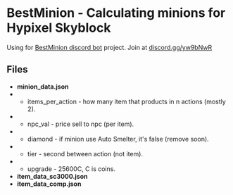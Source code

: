 # **BestMinion** - Calculating minions for Hypixel Skyblock
Using for [BestMinion discord bot](https://hypixel.net/threads/discord-bot-bestminion-calculate-best-minion.3323880/) project. Join at [discord.gg/yw9bNwR](https://discord.com/invite/yw9bNwR)

## Files

* **minion_data.json**
* * items_per_action - how many item that products in n actions (mostly 2).
* * npc_val - price sell to npc (per item).
* * diamond - if minion use Auto Smelter, it's false (remove soon). 
* * tier - second between action (not item).
* * upgrade - 25600C, C is coins.
* **item_data_sc3000.json**
* **item_data_comp.json**
